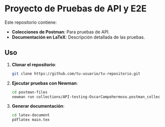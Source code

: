 # Proyecto de Pruebas de API y E2E

Este repositorio contiene:

- **Colecciones de Postman**: Para pruebas de API.
- **Documentación en LaTeX**: Descripción detallada de las pruebas.

## Uso

1. **Clonar el repositorio**:

   ```bash
   git clone https://github.com/tu-usuario/tu-repositorio.git
   ```

2. **Ejecutar pruebas con Newman**:

   ```bash
   cd postman-files
   newman run collections/API-testing-OscarCampohermoso.postman_collection.json -e environments/QAenv-OscarCampohermoso.postman_environment.json
   ```

3. **Generar documentación**:

   ```bash
   cd latex-document
   pdflatex main.tex
   ```
